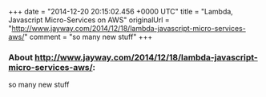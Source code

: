 +++
date = "2014-12-20 20:15:02.456 +0000 UTC"
title = "Lambda, Javascript Micro-Services on AWS"
originalUrl = "http://www.jayway.com/2014/12/18/lambda-javascript-micro-services-aws/"
comment = "so many new stuff"
+++

### About http://www.jayway.com/2014/12/18/lambda-javascript-micro-services-aws/:

so many new stuff

